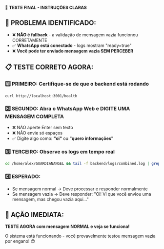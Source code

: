📱 **TESTE FINAL - INSTRUÇÕES CLARAS**

## 🎯 **PROBLEMA IDENTIFICADO:**
- ❌ **NÃO é fallback** - a validação de mensagem vazia funcionou CORRETAMENTE
- ✅ **WhatsApp está conectado** - logs mostram "ready=true"
- ❌ **Você pode ter enviado mensagem vazia SEM PERCEBER**

## 📋 **TESTE CORRETO AGORA:**

### 1️⃣ **PRIMEIRO**: Certifique-se de que o backend está rodando
```bash
curl http://localhost:3001/health
```

### 2️⃣ **SEGUNDO**: Abra o WhatsApp Web e **DIGITE UMA MENSAGEM COMPLETA**
- ❌ NÃO aperte Enter sem texto
- ❌ NÃO envie só espaços
- ✅ Digite algo como: **"oi"** ou **"quero informações"**

### 3️⃣ **TERCEIRO**: Observe os logs em tempo real
```bash
cd /home/alex/GUARDIANANGEL && tail -f backend/logs/combined.log | grep -E "(🔍.*ENTRADA|💬.*UserMessage|🚨.*VAZIA)"
```

### 4️⃣ **ESPERADO:**
- Se mensagem normal → Deve processar e responder normalmente
- Se mensagem vazia → Deve responder: "Oi! Vi que você enviou uma mensagem, mas chegou vazia aqui..."

## 🚨 **AÇÃO IMEDIATA:**
**TESTE AGORA com mensagem NORMAL e veja se funciona!**

O sistema está funcionando - você provavelmente testou mensagem vazia por engano! 😊
